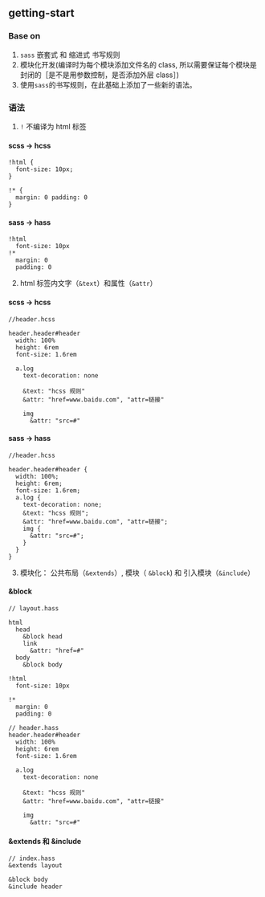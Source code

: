 ## getting-start

### Base on

1. `sass` 嵌套式 和 缩进式 书写规则
2. 模块化开发(编译时为每个模块添加文件名的 class, 所以需要保证每个模块是封闭的［是不是用参数控制，是否添加外层 class］)
3. 使用`sass`的书写规则，在此基础上添加了一些新的语法。


### 语法 

1. `!` 不编译为 html 标签

#### scss -> hcss

```
!html {
  font-size: 10px;
}

!* {
  margin: 0 padding: 0
}
```

#### sass -> hass

```
!html
  font-size: 10px
!*
  margin: 0
  padding: 0

```


2. html 标签内文字（`&text`）和属性（`&attr`）

#### scss -> hcss

```
//header.hcss

header.header#header
  width: 100%
  height: 6rem
  font-size: 1.6rem

  a.log
    text-decoration: none

    &text: "hcss 规则"
    &attr: "href=www.baidu.com", "attr=链接"

    img
      &attr: "src=#"

```

#### sass -> hass

```
//header.hcss

header.header#header {
  width: 100%;
  height: 6rem;
  font-size: 1.6rem;
  a.log {
    text-decoration: none;
    &text: "hcss 规则";
    &attr: "href=www.baidu.com", "attr=链接";
    img {
      &attr: "src=#";
    }
  }
}
```


3. 模块化： 公共布局（`&extends`）, 模块（ `&block`) 和 引入模块（`&include`）

#### &block

```
// layout.hass

html
  head
    &block head
    link
      &attr: "href=#"
  body
    &block body

!html
  font-size: 10px

!*
  margin: 0
  padding: 0

```

```
// header.hass
header.header#header
  width: 100%
  height: 6rem
  font-size: 1.6rem

  a.log
    text-decoration: none

    &text: "hcss 规则"
    &attr: "href=www.baidu.com", "attr=链接"

    img
      &attr: "src=#"

```

#### &extends 和 &include

```
// index.hass
&extends layout

&block body
&include header
```

